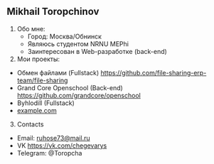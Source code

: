 ## Mikhail Toropchinov
1.	Обо мне:
    * Город: Москва/Обнинск
    * Являюсь студентом NRNU MEPhi
    * Заинтересован в Web-разработке (back-end)
2.	Мои проекты:
*  Обмен файлами (Fullstack) https://github.com/file-sharing-erp-team/file-sharing 
*  Grand Core Openschool (Back-end) https://github.com/grandcore/openschool
*  Byhlodill (Fullstack)
*  [example.com](http://example.com)
3.	Contacts
*  Email: ruhose73@mail.ru 
*  VK https://vk.com/chegevarys 
*  Telegram: @Toropcha

